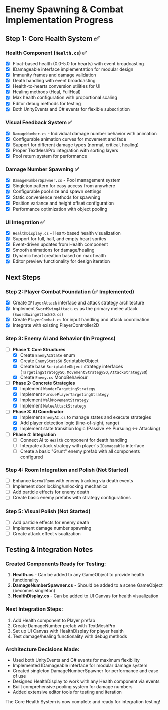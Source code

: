 # Enemy Spawning & Combat Implementation Progress

## Step 1: Core Health System ✅

### Health Component (`Health.cs`) ✅
- [x] Float-based health (0.0-5.0 for hearts) with event broadcasting
- [x] IDamageable interface implementation for modular design
- [x] Immunity frames and damage validation
- [x] Death handling with event broadcasting
- [x] Health-to-hearts conversion utilities for UI
- [x] Healing methods (Heal, FullHeal)
- [x] Max health configuration with proportional scaling
- [x] Editor debug methods for testing
- [x] Both UnityEvents and C# events for flexible subscription

### Visual Feedback System ✅
- [x] `DamageNumber.cs` - Individual damage number behavior with animation
- [x] Configurable animation curves for movement and fade
- [x] Support for different damage types (normal, critical, healing)
- [x] Proper TextMeshPro integration with sorting layers
- [x] Pool return system for performance

### Damage Number Spawning ✅
- [x] `DamageNumberSpawner.cs` - Pool management system
- [x] Singleton pattern for easy access from anywhere
- [x] Configurable pool size and spawn settings
- [x] Static convenience methods for spawning
- [x] Position variance and height offset configuration
- [x] Performance optimization with object pooling

### UI Integration ✅
- [x] `HealthDisplay.cs` - Heart-based health visualization
- [x] Support for full, half, and empty heart sprites
- [x] Event-driven updates from Health component
- [x] Smooth animations for damage/healing
- [x] Dynamic heart creation based on max health
- [x] Editor preview functionality for design iteration

## Next Steps

### Step 2: Player Combat Foundation (✅ Implemented)
- [x] Create `IPlayerAttack` interface and attack strategy architecture
- [x] Implement `SwordSwingAttack.cs` as the primary melee attack (`SwordSwingAttackSO.cs`)
- [x] Create `PlayerCombat.cs` for input handling and attack coordination
- [x] Integrate with existing PlayerController2D

### Step 3: Enemy AI and Behavior (In Progress)
- [ ] **Phase 1: Core Structures**
  - [x] Create `EnemyAIState` enum
  - [x] Create `EnemyStatsSO` ScriptableObject
  - [x] Create base `ScriptableObject` strategy interfaces (`TargetingStrategySO`, `MovementStrategySO`, `AttackStrategySO`)
  - [x] Create `Enemy.cs` MonoBehaviour
- [ ] **Phase 2: Concrete Strategies**
  - [x] Implement `WanderTargetingStrategy`
  - [x] Implement `PursuePlayerTargetingStrategy`
  - [x] Implement `WalkMovementStrategy`
  - [x] Implement `MeleeAttackStrategy`
- [ ] **Phase 3: AI Coordinator**
  - [x] Implement `EnemyAI.cs` to manage states and execute strategies
  - [x] Add player detection logic (line-of-sight, range)
  - [x] Implement state transition logic (Passive <-> Pursuing <-> Attacking)
- [ ] **Phase 4: Integration**
  - [ ] Connect AI to `Health` component for death handling
  - [ ] Integrate attack strategy with player's `IDamageable` interface
  - [ ] Create a basic "Grunt" enemy prefab with all components configured

### Step 4: Room Integration and Polish (Not Started)
- [ ] Enhance `NormalRoom` with enemy tracking via death events
- [ ] Implement door locking/unlocking mechanics
- [ ] Add particle effects for enemy death
- [ ] Create basic enemy prefabs with strategy configurations

### Step 5: Visual Polish (Not Started)
- [ ] Add particle effects for enemy death
- [ ] Implement damage number spawning
- [ ] Create attack effect visualization

## Testing & Integration Notes

### Created Components Ready for Testing:
1. **Health.cs** - Can be added to any GameObject to provide health functionality
2. **DamageNumberSpawner.cs** - Should be added to a scene GameObject (becomes singleton)
3. **HealthDisplay.cs** - Can be added to UI Canvas for health visualization

### Next Integration Steps:
1. Add Health component to Player prefab
2. Create DamageNumber prefab with TextMeshPro
3. Set up UI Canvas with HealthDisplay for player health
4. Test damage/healing functionality with debug methods

### Architecture Decisions Made:
- Used both UnityEvents and C# events for maximum flexibility
- Implemented IDamageable interface for modular damage system
- Created singleton DamageNumberSpawner for performance and ease of use
- Designed HealthDisplay to work with any Health component via events
- Built comprehensive pooling system for damage numbers
- Added extensive editor tools for testing and iteration

The Core Health System is now complete and ready for integration testing!
